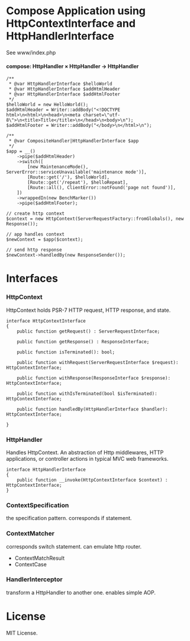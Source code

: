 # Compose Application using HttpContextInterface and HttpHandlerInterface
See www/index.php


#### compose: HttpHandler × HttpHandler -> HttpHandler

    /**
     * @var HttpHandlerInterface $helloWorld
     * @var HttpHandlerInterface $addHtmlHeader
     * @var HttpHandlerInterface $addHtmlFooter
     */
    $helloWorld = new HelloWorld();
    $addHtmlHeader = Writer::addBody("<!DOCTYPE html>\n<html>\n<head>\n<meta charset=\"utf-8\">\n<title>Title</title>\n</head>\n<body>\n");
    $addHtmlFooter = Writer::addBody("</body>\n</html>\n");

    /**
     * @var CompositeHandler|HttpHandlerInterface $app
     */
    $app = __()
        ->pipe($addHtmlHeader)
        ->switch([
            [new MaintenanceMode(), ServerError::serviceUnavailable('maintenance mode')],
            [Route::get('/'), $helloWorld],
            [Route::get('/repeat'), $helloRepeat],
            [Route::all(), ClientError::notFound('page not found')],
        ])
        ->wrappedIn(new BenchMarker())
        ->pipe($addHtmlFooter);

    // create http context
    $context = new HttpContext(ServerRequestFactory::fromGlobals(), new Response());

    // app handles context
    $newContext = $app($context);

    // send http response
    $newContext->handledBy(new ResponseSender());


# Interfaces

### HttpContext
HttpContext holds PSR-7 HTTP request, HTTP response, and state.

    interface HttpContextInterface
    {
        public function getRequest() : ServerRequestInterface;

        public function getResponse() : ResponseInterface;

        public function isTerminated(): bool;

        public function withRequest(ServerRequestInterface $request): HttpContextInterface;

        public function withResponse(ResponseInterface $response): HttpContextInterface;

        public function withIsTerminated(bool $isTerminated): HttpContextInterface;

        public function handledBy(HttpHandlerInterface $handler): HttpContextInterface;

    }


### HttpHandler
Handles HttpContext.
An abstraction of Http middlewares, HTTP applications, or controller actions in typical MVC web frameworks.

    interface HttpHandlerInterface
    {
        public function __invoke(HttpContextInterface $context) : HttpContextInterface;
    }

### ContextSpecification
the specification pattern.
corresponds if statement.

### ContextMatcher
corresponds switch statement.
can emulate http router.

- ContextMatchResult
- ContextCase

### HandlerInterceptor
transform a HttpHandler to another one.
enables simple AOP.

# License
MIT License.
